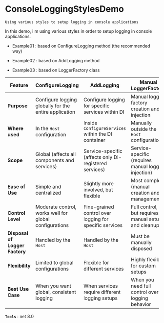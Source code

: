 # ConsoleLoggingStylesDemo
```
Using various styles to setup logging in console applications
```

In this demo, i m using various styles in order to setup logging in console applications.

>
- Example01 : based on ConfigureLogging method (the recommended way)
>
- Example02 : based on AddLogging method
>
- Example03 : based on LoggerFactory class
>

| Feature                               | **ConfigureLogging**                                      | **AddLogging**                                         | **Manual LoggerFactory**                             |
|---------------------------------------|-----------------------------------------------------------|--------------------------------------------------------|-----------------------------------------------------|
| **Purpose**                           | Configure logging globally for the entire application      | Configure logging for specific services within DI       | Manual logger factory creation and injection        |
| **Where used**                        | In the `Host` configuration                                | Inside `ConfigureServices` within the DI container      | Manually outside the `Host` configuration           |
| **Scope**                             | Global (affects all components and services)               | Service-specific (affects only DI-registered services)  | Service-specific (requires manual logger injection) |
| **Ease of Use**                       | Simple and centralized                                     | Slightly more involved, but flexible                    | Most complex (manual creation and management)       |
| **Control Level**                     | Moderate control, works well for global configurations     | Fine-grained control over logging for specific services | Full control, but requires manual setup and cleanup |
| **Disposal of Logger Factory**        | Handled by the `Host`                                      | Handled by the `Host`                                   | Must be manually disposed                           |
| **Flexibility**                       | Limited to global configurations                           | Flexible for different services                         | Highly flexible for custom setups                   |
| **Best Use Case**                     | When you want global, consistent logging                   | When services require different logging setups          | When you need full control over logging behavior     |

**`Tools`** : net 8.0
